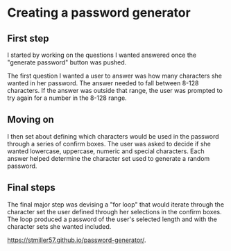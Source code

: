 # Creating a password generator
## First step
I started by working on the questions I wanted answered once the "generate password" button was pushed. 

The first question I wanted a user to answer was how many characters she wanted in her password. The answer needed to fall between 8-128 characters. If the answer was outside that range, the user was prompted to try again for a number in the 8-128 range. 

## Moving on
I then set about defining which characters would be used in the password through a series of confirm boxes. The user was asked to decide if she wanted lowercase, uppercase, numeric and special characters. Each answer helped determine the character set used to generate a random password. 

## Final steps
The final major step was devising a "for loop" that would iterate through the character set the user defined through her selections in the confirm boxes. The loop produced a password of the user's selected length and with the character sets she wanted included. 

https://stmiller57.github.io/password-generator/.
